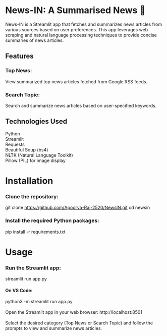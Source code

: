 # News-IN: A Summarised News 📰
News-IN is a Streamlit app that fetches and summarizes news articles from various sources based on user preferences. This app leverages web scraping and natural language processing techniques to provide concise summaries of news articles.

## Features

### Top News: 
View summarized top news articles fetched from Google RSS feeds.
### Search Topic: 
Search and summarize news articles based on user-specified keywords.

## Technologies Used
Python <br />
Streamlit <br />
Requests <br />
Beautiful Soup (bs4) <br />
NLTK (Natural Language Toolkit) <br />
Pillow (PIL) for image display <br />

# Installation
### Clone the repository:
git clone https://github.com/Apoorva-Raj-2520/NewsIN.git
cd newsin

### Install the required Python packages:
pip install -r requirements.txt

# Usage
### Run the Streamlit app:
streamlit run app.py
<br />

#### On VS Code: <br />
python3 -m streamlit run app.py
<br />
<br />
Open the Streamlit app in your web browser:
http://localhost:8501
<br />
<br />
Select the desired category (Top News or Search Topic) and follow the prompts to view and summarize news articles.